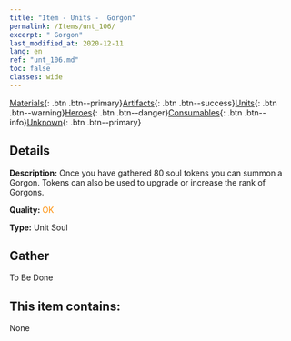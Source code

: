 ```yaml
---
title: "Item - Units -  Gorgon"
permalink: /Items/unt_106/
excerpt: " Gorgon"
last_modified_at: 2020-12-11
lang: en
ref: "unt_106.md"
toc: false
classes: wide
---
```

 [Materials](/Items/){: .btn .btn--primary}[Artifacts](/Items/Artifacts/){: .btn .btn--success}[Units](/Items/Units/){: .btn .btn--warning}[Heroes](/Items/Heroes/){: .btn .btn--danger}[Consumables](/Items/Consumables/){: .btn .btn--info}[Unknown](/Items/Unknown/){: .btn .btn--primary}

## Details
 **Description:** Once you have gathered 80 soul tokens you can summon a Gorgon. Tokens can also be used to upgrade or increase the rank of Gorgons.

 **Quality:** <span style="color: #FF8C00">OK</span>

 **Type:** Unit Soul

## Gather

  To Be Done

## This item contains:

  None

